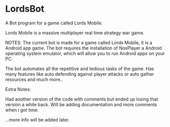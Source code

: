 # LordsBot
A Bot program for a game called Lords Mobile.

Lords Mobile is a massive multiplayer real time strategy war game.

NOTES:
The current bot is made for a game called Lords Mobile, it is a Android app game.
The bot requires the installation of NoxPlayer a Android operating system emulator, 
which will allow you to run Android apps on your PC.

The bot automates all the repetitive and tedious tasks of the game.
Has many features like auto defending against player attacks or auto gather resources and much more..


Extra Notes:

Had another version of the code with comments but ended up losing that version a while back.
Will be adding documentation and more comments when i got time.

...more info will be added later.
